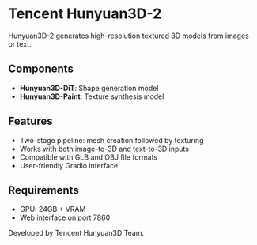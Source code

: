# Tencent Hunyuan3D-2

Hunyuan3D-2 generates high-resolution textured 3D models from images or text.

## Components
- **Hunyuan3D-DiT**: Shape generation model
- **Hunyuan3D-Paint**: Texture synthesis model

## Features
- Two-stage pipeline: mesh creation followed by texturing
- Works with both image-to-3D and text-to-3D inputs
- Compatible with GLB and OBJ file formats
- User-friendly Gradio interface

## Requirements
- GPU: 24GB + VRAM
- Web interface on port 7860

Developed by Tencent Hunyuan3D Team. 